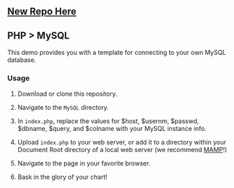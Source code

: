 ## [New Repo Here](https://github.com/zingchart-demos/php-mysql)

## PHP > MySQL

This demo provides you with a template for connecting to your own MySQL database.

### Usage
1. Download or clone this repository.

2. Navigate to the `MySQL` directory.

3. In `index.php`, replace the values for $host, $usernm, $passwd, $dbname, $query, and $colname with your MySQL instance info.

4. Upload `index.php` to your web server, or add it to a directory within your Document Root directory of a local web server (we recommend [MAMP](http://mamp.info)!)

5. Navigate to the page in your favorite browser.

6. Bask in the glory of your chart! 

